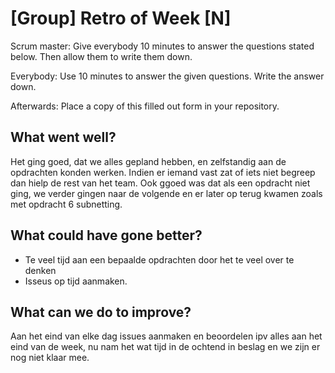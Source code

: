 # [Group] Retro of Week [N]
Scrum master: Give everybody 10 minutes to answer the questions stated below. Then allow them to write them down.

Everybody: Use 10 minutes to answer the given questions. Write the answer down.

Afterwards: Place a copy of this filled out form in your repository.

## What went well?


 Het ging goed, dat we alles gepland hebben, en zelfstandig aan de opdrachten konden werken. Indien er iemand vast zat of iets niet begreep dan hielp de rest van het team. Ook ggoed was dat als een opdracht niet ging, we verder gingen naar de volgende en er later op terug kwamen zoals met opdracht 6 subnetting.

## What could have gone better?


 - Te veel tijd aan een bepaalde opdrachten door het te veel over te denken
 - Isseus op tijd aanmaken.

## What can we do to improve?


 Aan het eind van elke dag  issues aanmaken en beoordelen ipv alles aan het eind van de week, nu nam het wat tijd in de ochtend in beslag en we zijn er nog niet klaar mee.

 
